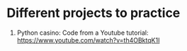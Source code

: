 # Different projects to practice
1. Python casino: Code from a Youtube tutorial: https://www.youtube.com/watch?v=th4OBktqK1I


